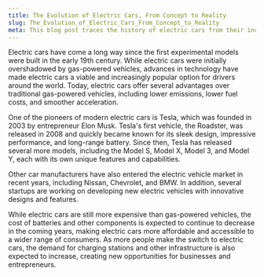```yaml
---
title: The Evolution of Electric Cars, From Concept to Reality
slug: The_Evolution_of_Electric_Cars_From_Concept_to_Reality
meta: This blog post traces the history of electric cars from their inception in the 1800s to the present day, highlighting the technological advances that have made them a viable alternative to gas-powered vehicles. It also focuses on the success of Tesla and their role in revolutionizing the electric car market.
---
```


Electric cars have come a long way since the first experimental models were built in the early 19th century. While electric cars were initially overshadowed by gas-powered vehicles, advances in technology have made electric cars a viable and increasingly popular option for drivers around the world. Today, electric cars offer several advantages over traditional gas-powered vehicles, including lower emissions, lower fuel costs, and smoother acceleration.

One of the pioneers of modern electric cars is Tesla, which was founded in 2003 by entrepreneur Elon Musk. Tesla's first vehicle, the Roadster, was released in 2008 and quickly became known for its sleek design, impressive performance, and long-range battery. Since then, Tesla has released several more models, including the Model S, Model X, Model 3, and Model Y, each with its own unique features and capabilities.

Other car manufacturers have also entered the electric vehicle market in recent years, including Nissan, Chevrolet, and BMW. In addition, several startups are working on developing new electric vehicles with innovative designs and features.

While electric cars are still more expensive than gas-powered vehicles, the cost of batteries and other components is expected to continue to decrease in the coming years, making electric cars more affordable and accessible to a wider range of consumers. As more people make the switch to electric cars, the demand for charging stations and other infrastructure is also expected to increase, creating new opportunities for businesses and entrepreneurs.
